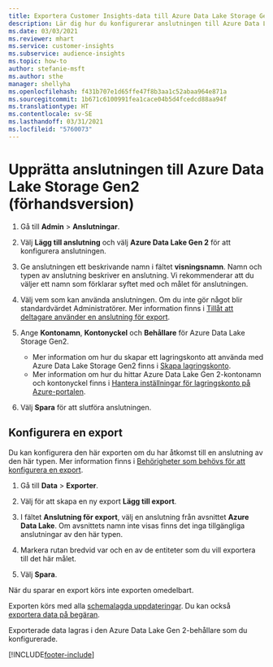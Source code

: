 ```yaml
---
title: Exportera Customer Insights-data till Azure Data Lake Storage Gen2
description: Lär dig hur du konfigurerar anslutningen till Azure Data Lake Storage Gen2.
ms.date: 03/03/2021
ms.reviewer: mhart
ms.service: customer-insights
ms.subservice: audience-insights
ms.topic: how-to
author: stefanie-msft
ms.author: sthe
manager: shellyha
ms.openlocfilehash: f431b707e1d65ffe47f8b3aa1c52abaa964e871a
ms.sourcegitcommit: 1b671c6100991fea1cace04b5d4fcedcd88aa94f
ms.translationtype: HT
ms.contentlocale: sv-SE
ms.lasthandoff: 03/31/2021
ms.locfileid: "5760073"
---
```

# <a name="set-up-the-connection-to-azure-data-lake-storage-gen2-preview"></a>Upprätta anslutningen till Azure Data Lake Storage Gen2 (förhandsversion)

1. Gå till **Admin** > **Anslutningar**.

1. Välj **Lägg till anslutning** och välj **Azure Data Lake Gen 2** för att konfigurera anslutningen.

1. Ge anslutningen ett beskrivande namn i fältet **visningsnamn**. Namn och typen av anslutning beskriver en anslutning. Vi rekommenderar att du väljer ett namn som förklarar syftet med och målet för anslutningen.

1. Välj vem som kan använda anslutningen. Om du inte gör något blir standardvärdet Administratörer. Mer information finns i [Tillåt att deltagare använder en anslutning för export](connections.md#allow-contributors-to-use-a-connection-for-exports).

1. Ange **Kontonamn**, **Kontonyckel** och **Behållare** för Azure Data Lake Storage Gen2.
    - Mer information om hur du skapar ett lagringskonto att använda med Azure Data Lake Storage Gen2 finns i [Skapa lagringskonto](/azure/storage/blobs/create-data-lake-storage-account). 
    - Mer information om hur du hittar Azure Data Lake Gen 2-kontonamn och kontonyckel finns i [Hantera inställningar för lagringskonto på Azure-portalen](/azure/storage/common/storage-account-manage).

1. Välj **Spara** för att slutföra anslutningen. 

## <a name="configure-an-export"></a>Konfigurera en export

Du kan konfigurera den här exporten om du har åtkomst till en anslutning av den här typen. Mer information finns i [Behörigheter som behövs för att konfigurera en export](export-destinations.md#set-up-a-new-export).

1. Gå till **Data** > **Exporter**.

1. Välj för att skapa en ny export **Lägg till export**.

1. I fältet **Anslutning för export**, välj en anslutning från avsnittet **Azure Data Lake**. Om avsnittets namn inte visas finns det inga tillgängliga anslutningar av den här typen.

1. Markera rutan bredvid var och en av de entiteter som du vill exportera till det här målet.

1. Välj **Spara**.

När du sparar en export körs inte exporten omedelbart.

Exporten körs med alla [schemalagda uppdateringar](system.md#schedule-tab). Du kan också [exportera data på begäran](export-destinations.md#run-exports-on-demand). 

Exporterade data lagras i den Azure Data Lake Gen 2-behållare som du konfigurerade. 

[!INCLUDE[footer-include](../includes/footer-banner.md)]

